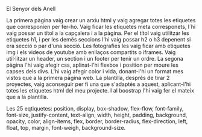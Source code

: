 El Senyor dels Anell

La primera pàgina vaig crear un arxiu html y vaig agregar totes les etiquetes que corresponien per fer-ho. Vaig ficar les etiquetes meta corresponets, l´hi vaig possar un títol a la capçalera i a la pàgina. Per el títol vaig utilitzar les etiquetes h1, i per les demés seccions l'hi vaig possar h2 o h3 depenent si era secció o par d'una secció. Les fotografies les vaig ficar amb etiquetes img i els videos de youtube amb enllaços compartits o iframes. Vaig util·litzar un header, un section i un footer per tenir un ordre.
La segona pàgina l'hi vaig afegir css, aplinat-l'hi flexbox i position per moure les capses dels divs. L'hi vaig afegir color i vida, donant-l'hi un format mes vistos que a la primera pàgina web. 
La plantilla, després de tirar 2 proyectes, vaig aconseguir per fi una que s'adaptés a aquest, aplicant-l'hi totes les etiquetes html del meu projecte.
I al boostrap l'hi vaig fer el mateix que a la plantilla.

Les 25 eqtiquetes: position, display, box-shadow, flex-flow, font-family, font-size, justify-content, text-align, width, height, padding, background, opacity, color, align-items, flex, border, border-radius, flex-direction, left, float, top, margin, font-weigh, background-size.
